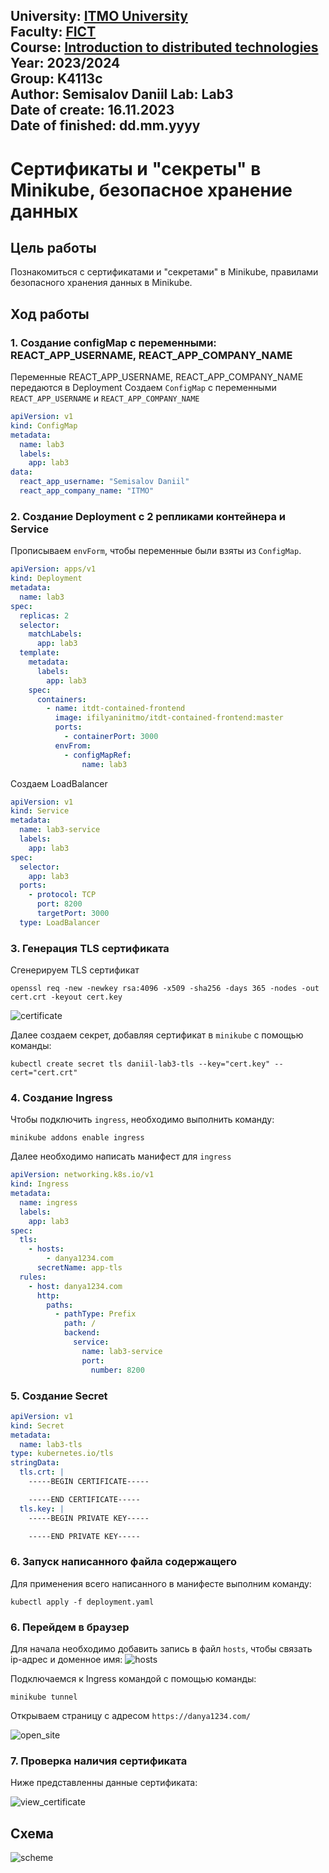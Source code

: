 
University: [ITMO University](https://itmo.ru/ru/)  
Faculty: [FICT](https://fict.itmo.ru)  
Course: [Introduction to distributed technologies](https://github.com/itmo-ict-faculty/introduction-to-distributed-technologies)  
Year: 2023/2024  
Group: K4113c  
Author: Semisalov Daniil 
Lab: Lab3  
Date of create: 16.11.2023  
Date of finished: dd.mm.yyyy
---
# Сертификаты и "секреты" в Minikube, безопасное хранение данных
## Цель работы
Познакомиться с сертификатами и "секретами" в Minikube, правилами безопасного хранения данных в Minikube.
## Ход работы
### 1. Cоздание configMap с переменными: REACT_APP_USERNAME, REACT_APP_COMPANY_NAME
Переменные REACT_APP_USERNAME, REACT_APP_COMPANY_NAME передаются в Deployment
Создаем `ConfigMap` с переменными `REACT_APP_USERNAME` и `REACT_APP_COMPANY_NAME`

```yml
apiVersion: v1
kind: ConfigMap
metadata:
  name: lab3
  labels:
    app: lab3
data:
  react_app_username: "Semisalov Daniil"
  react_app_company_name: "ITMO"
```

### 2. Создание Deployment с 2 репликами контейнера и Service
Прописываем `envForm`, чтобы переменные были взяты из `ConfigMap`.

```yml
apiVersion: apps/v1
kind: Deployment
metadata:
  name: lab3
spec:
  replicas: 2
  selector:
    matchLabels:
      app: lab3
  template:
    metadata:
      labels:
        app: lab3
    spec:
      containers:
        - name: itdt-contained-frontend
          image: ifilyaninitmo/itdt-contained-frontend:master
          ports:
            - containerPort: 3000
          envFrom:
            - configMapRef:
                name: lab3
```

Создаем LoadBalancer

```yml
apiVersion: v1
kind: Service
metadata:
  name: lab3-service
  labels:
    app: lab3
spec:
  selector:
    app: lab3
  ports:
    - protocol: TCP
      port: 8200
      targetPort: 3000
  type: LoadBalancer
```

### 3. Генерация TLS сертификата
Сгенерируем TLS сертификат
```
openssl req -new -newkey rsa:4096 -x509 -sha256 -days 365 -nodes -out cert.crt -keyout cert.key
```

![certificate](pic/pic3.png)

Далее создаем секрет, добавляя сертификат в `minikube` с помощью команды:
```
kubectl create secret tls daniil-lab3-tls --key="cert.key" --cert="cert.crt"
```

### 4. Создание Ingress
Чтобы подключить `ingress`, необходимо выполнить команду:
```
minikube addons enable ingress
```

Далее необходимо написать манифест для `ingress`

```yml
apiVersion: networking.k8s.io/v1
kind: Ingress
metadata:
  name: ingress
  labels:
    app: lab3
spec:
  tls:
    - hosts:
        - danya1234.com
      secretName: app-tls
  rules:
    - host: danya1234.com
      http:
        paths:
          - pathType: Prefix
            path: /
            backend:
              service:
                name: lab3-service
                port:
                  number: 8200
```

### 5. Создание Secret
```yml
apiVersion: v1
kind: Secret
metadata:
  name: lab3-tls
type: kubernetes.io/tls
stringData:
  tls.crt: |
    -----BEGIN CERTIFICATE-----

    -----END CERTIFICATE-----
  tls.key: |
    -----BEGIN PRIVATE KEY-----

    -----END PRIVATE KEY-----
```

### 6. Запуск написанного файла содержащего
Для применения всего написанного в манифесте выполним команду:
```
kubectl apply -f deployment.yaml
```

### 6. Перейдем в браузер
Для начала необходимо добавить запись в файл `hosts`, чтобы связать ip-адрес и доменное имя:
![hosts](pic/pic4.png)

Подключаемся к Ingress командой с помощью команды:
```
minikube tunnel
```

Открываем страницу с адресом  `https://danya1234.com/`

![open_site](pic/pic1.png)

### 7. Проверка наличия сертификата
Ниже представленны данные сертификата:

![view_certificate](pic/pic2.png)

## Схема

![scheme](pic/pic5.png)